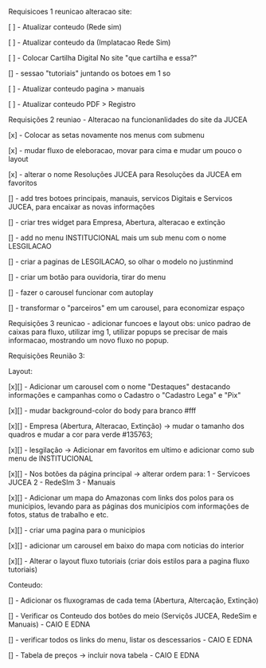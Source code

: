 Requisicoes 1 reunicao alteracao site:

[ ] - Atualizar conteudo (Rede sim) 

[ ] - Atualizar conteudo da (Implatacao Rede Sim)

[ ] - Colocar Cartilha Digital No site "que cartilha e essa?"

[] - sessao "tutoriais" juntando os botoes em 1 so

[ ] - Atualizar conteudo pagina > manuais

[ ] - Atualizar conteudo PDF > Registro

Requisições 2 reuniao - Alteracao na funcionanlidades do site da JUCEA 

[x] - Colocar as setas novamente nos menus com submenu

[x] - mudar fluxo de eleboracao, movar para cima e mudar um pouco o layout

[x] - alterar o nome Resoluções JUCEA para Resoluções da JUCEA em favoritos

[] - add tres botoes principais, manauis, servicos Digitais e Servicos JUCEA, para encaixar as novas informações

[] - criar tres widget para Empresa, Abertura, alteracao e extinção

[] - add no menu INSTITUCIONAL mais um sub menu com o nome LESGILACAO

[] - criar a paginas de LESGILACAO, so olhar o modelo no justinmind

[] - criar um botão para ouvidoria, tirar do menu

[] - fazer o carousel funcionar com autoplay

[] - transformar o "parceiros" em um carousel, para economizar espaço

Requisições 3 reunicao - adicionar funcoes e layout
obs: 
unico padrao de caixas para fluxo, utilizar img 1, utilizar popups se precisar de mais informacao, mostrando um novo fluxo no popup.

Requisições Reunião 3:

Layout:

[x][] - Adicionar um carousel com o nome "Destaques" destacando informações e campanhas como o Cadastro
o "Cadastro Lega"  e "Pix"

[x][] - mudar background-color do body para branco #fff

[x][] - Empresa (Abertura, Alteracao, Extinção) -> mudar o tamanho dos quadros e mudar a cor para verde #135763;

[x][] - lesgilação -> Adicionar em favoritos em ultimo e adicionar como sub menu de INSTITUCIONAL

[x][] - Nos botões da página principal -> alterar ordem para:
1 - Servicoes JUCEA
2 - RedeSIm
3 - Manuais

[x][] - Adicionar um mapa do Amazonas com links dos polos para os municipios, levando para as páginas dos municipios com informações de fotos, status de trabalho e etc.

[x][] - criar uma pagina para o municipios

[x][] - adicionar um carousel em baixo do mapa com noticias do interior

[x][] - Alterar o layout fluxo tutoriais (criar dois estilos para a pagina fluxo tutoriais)

Conteudo:

[] - Adicionar os fluxogramas de cada tema (Abertura, Altercação, Extinção)

[] - Verificar os Conteudo dos botões do meio (Serviçõs JUCEA, RedeSim e Manuais) - CAIO E EDNA

[] - verificar todos os links do menu, listar os descessarios - CAIO E EDNA

[] - Tabela de preços -> incluir nova tabela - CAIO E EDNA
